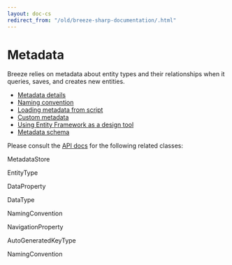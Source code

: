```yaml
---
layout: doc-cs
redirect_from: "/old/breeze-sharp-documentation/.html"
---
```


# Metadata

Breeze relies on metadata about entity types and their relationships when it queries, saves, and creates new entities.

* [Metadata details](http:./details)
* [Naming convention](http:./naming-convention)
* [Loading metadata from script](http:./load-metadata-script)
* [Custom metadata](http:./metadata-by-hand)
* [Using Entity Framework as a design tool](http:./ef-design-tool)
* [Metadata schema](http:./metadata-schema)

Please consult the [API docs](/doc-js/api-docs/index.html) for the following related classes:

<span class="codeword">MetadataStore</span>

<span class="codeword">EntityType</span>

<span class="codeword">DataProperty</span>

<span class="codeword">DataType</span>

<span class="codeword">NamingConvention</span>

<span class="codeword">NavigationProperty</span>

<span class="codeword">AutoGeneratedKeyType</span>

<span class="codeword">NamingConvention</span>


